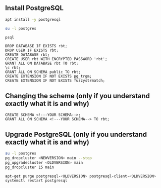 ## Install PostgreSQL

```bash
apt install -y postgresql
```

```bash
su -l postgres
```

```bash
psql
```

```postgresql
DROP DATABASE IF EXISTS rbt;
DROP USER IF EXISTS rbt;
CREATE DATABASE rbt;
CREATE USER rbt WITH ENCRYPTED PASSWORD 'rbt';
GRANT ALL ON DATABASE rbt TO rbt;
\c rbt;
GRANT ALL ON SCHEMA public TO rbt;
CREATE EXTENSION IF NOT EXISTS pg_trgm;
CREATE EXTENSION IF NOT EXISTS fuzzystrmatch;
```

## Changing the scheme (only if you understand exactly what it is and why)
```postgresql
CREATE SCHEMA <!---YOUR SCHEMA-->;
GRANT ALL ON SCHEMA <!---YOUR SCHEMA--> TO rbt;
```

## Upgrade PostgreSQL (only if you understand exactly what it is and why)
```bash
su -l postgres
pg_dropcluster <NEWVERSION> main --stop
pg_upgradecluster <OLDVERSION> main
pg_dropcluster 15 main
```

```bash
apt-get purge postgresql-<OLDVERSION> postgresql-client-<OLDVERSION>
systemctl restart postgresql
```
